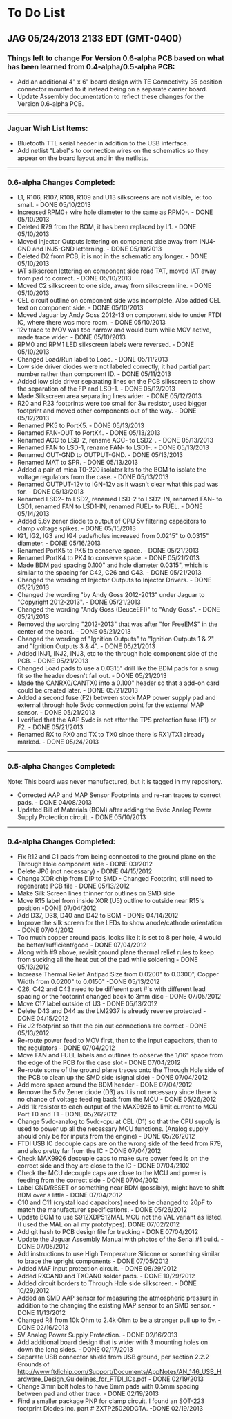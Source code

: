 # To Do List

## JAG 05/24/2013 2133 EDT (GMT-0400)

### Things left to change For Version 0.6-alpha PCB based on what has been learned from 0.4-alpha/0.5-alpha PCB:

* Add an additional 4" x 6" board design with TE Connectivity 35 position connector mounted to it instead being on a separate carrier board.
* Update Assembly documentation to reflect these changes for the Version 0.6-alpha PCB.

----------
### Jaguar Wish List Items:

* Bluetooth TTL serial header in addition to the USB interface.
* Add netlist "Label"s to connection wires on the schematics so they appear on the board layout and in the netlists.

----------
### 0.6-alpha Changes Completed:

* L1, R106, R107, R108, R109 and U13 silkscreens are not visible, ie: too small. - DONE 05/10/2013
* Increased RPM0+ wire hole diameter to the same as RPM0-. - DONE 05/10/2013
* Deleted R79 from the BOM, it has been replaced by L1. - DONE 05/10/2013
* Moved Injector Outputs lettering on component side away from INJ4-GND and INJ5-GND letterning. - DONE 05/10/2013
* Deleted D2 from PCB, it is not in the schematic any longer. - DONE 05/10/2013
* IAT silkscreen lettering on component side read TAT, moved IAT away from pad to correct. - DONE 05/10/2013
* Moved C2 silkscreen to one side, away from silkscreen line. - DONE 05/10/2013
* CEL circuit outline on component side was incomplete. Also added CEL text on component side. - DONE 05/10/2013
* Moved Jaguar by Andy Goss 2012-13 on component side to under FTDI IC, where there was more room. - DONE 05/10/2013
* 12v trace to MOV was too narrow and would burn while MOV active, made trace wider. - DONE 05/10/2013
* RPM0 and RPM1 LED silkscreen labels were reversed. - DONE 05/10/2013
* Changed Load/Run label to Load. - DONE 05/11/2013
* Low side driver diodes were not labeled correctly, it had partial part number rather than component ID. - DONE 05/11/2013
* Added low side driver separating lines on the PCB silkscreen to show the separation of the FP and LSD-1. - DONE 05/12/2013
* Made Silkscreen area separating lines wider. - DONE 05/12/2013
* R20 and R23 footprints were too small for 3w resistor, used bigger footprint and moved other components out of the way. - DONE 05/12/2013
* Renamed PK5 to PortK5. - DONE 05/13/2013
* Renamed FAN-OUT to PortK4. - DONE 05/13/2013
* Renamed ACC to LSD-2, rename ACC- to LSD2-. - DONE 05/13/2013
* Renamed FAN to LSD-1, rename FAN- to LSD1-. - DONE 05/13/2013
* Renamed OUT-GND to OUTPUT-GND. - DONE 05/13/2013
* Renamed MAT to SPR. - DONE 05/13/2013
* Added a pair of mica T0-220 isolator kits to the BOM to isolate the voltage regulators from the case. - DONE 05/13/2013
* Renamed OUTPUT-12v to IGN-12v as it wasn't clear what this pad was for. - DONE 05/13/2013
* Renamed LSD2- to LSD2, renamed LSD-2 to LSD2-IN, renamed FAN- to LSD1, renamed FAN to LSD1-IN, renamed FUEL- to FUEL. - DONE 05/14/2013
* Added 5.6v zener diode to output of CPU 5v filtering capacitors to clamp voltage spikes. - DONE 05/15/2013
* IG1, IG2, IG3 and IG4 pads/holes increased from 0.0215" to 0.0315" diameter. - DONE 05/16/2013
* Renamed PortK5 to PK5 to conserve space. - DONE 05/21/2013
* Renamed PortK4 to PK4 to conserve space. - DONE 05/21/2013
* Made BDM pad spacing 0.100" and hole diameter 0.0315", which is similar to the spacing for C42, C26 and C43. - DONE 05/21/2013
* Changed the wording of Injector Outputs to Injector Drivers. - DONE 05/21/2013
* Changed the wording "by Andy Goss 2012-2013" under Jaguar to "Copyright 2012-2013". - DONE 05/21/2013
* Changed the wording "Andy Goss (DeuceEFI)" to "Andy Goss". - DONE 05/21/2013
* Removed the wording "2012-2013" that was after "for FreeEMS" in the center of the board. - DONE 05/21/2013
* Changed the wording of "Ignition Outputs" to "Ignition Outputs 1 & 2" and "Ignition Outputs 3 & 4". - DONE 05/21/2013
* Added INJ1, INJ2, INJ3, etc to the through hole component side of the PCB. - DONE 05/21/2013
* Changed Load pads to use a 0.0315" drill like the BDM pads for a snug fit so the header doesn't fall out. - DONE 05/21/2013
* Made the CANRX0/CANTX0 into a 0.100" header so that a add-on card could be created later. - DONE 05/21/2013
* Added a second fuse (F2) between stock MAP power supply pad and external through hole 5vdc connection point for the external MAP sensor. - DONE 05/21/2013
* I verified that the AAP 5vdc is not after the TPS protection fuse (F1) or F2. - DONE 05/21/2013
* Renamed RX to RX0 and TX to TX0 since there is RX1/TX1 already marked. - DONE 05/24/2013

----------
### 0.5-alpha Changes Completed:
Note: This board was never manufactured, but it is tagged in my repository.

* Corrected AAP and MAP Sensor Footprints and re-ran traces to correct pads. - DONE 04/08/2013
* Updated Bill of Materials (BOM) after adding the 5vdc Analog Power Supply Protection circuit. - DONE 05/10/2013

----------
### 0.4-alpha Changes Completed:

* Fix R12 and C1 pads from being connected to the ground plane on the Through Hole component side - DONE 03/2012
* Delete JP6 (not necessary) - DONE 04/15/2012
* Change XOR chip from DIP to SMD - Changed Footprint, still need to regenerate PCB file - DONE 05/13/2012 
* Make Silk Screen lines thinner for outlines on SMD side
* Move R15 label from inside XOR (U5) outline to outside near R15's position -DONE 07/04/2012
* Add D37, D38, D40 and D42 to BOM - DONE 04/14/2012
* Improve the silk screen for the LEDs to show anode/cathode orientation - DONE 07/04/2012
* Too much copper around pads, looks like it is set to 8 per hole, 4 would be better/sufficient/good - DONE 07/04/2012
* Along with #9 above, revisit ground plane thermal relief rules to keep from sucking all the heat out of the pad while soldering - DONE 05/13/2012 
* Increase Thermal Relief Antipad Size from 0.0200" to 0.0300", Copper Width from 0.0200" to 0.0150" -DONE 05/13/2012
* C26, C42 and C43 need to be different part #'s with different lead spacing or the footprint changed back to 3mm disc - DONE 07/05/2012
* Move C17 label outside of U3 - DONE 05/13/2012
* Delete D43 and D44 as the LM2937 is already reverse protected - DONE 04/15/2012
* Fix J2 footprint so that the pin out connections are correct - DONE 05/13/2012
* Re-route power feed to MOV first, then to the input capacitors, then to the regulators - DONE 07/04/2012
* Move FAN and FUEL labels and outlines to observe the 1/16" space from the edge of the PCB for the case slot - DONE 07/04/2012
* Re-route some of the ground plane traces onto the Through Hole side of the PCB to clean up the SMD side (signal side) - DONE 07/04/2012
* Add more space around the BDM header - DONE 07/04/2012
* Remove the 5.6v Zener diode (D3) as it is not necessary since there is no chance of voltage feeding back from the MCU - DONE 05/26/2012
* Add 1k resistor to each output of the MAX9926 to limit current to MCU Port T0 and T1 - DONE 05/26/2012
* Change 5vdc-analog to 5vdc-cpu at CEL (D1) so that the CPU supply is used to power up all the necessary MCU functions. (Analog supply should only be for inputs from the engine) - DONE 05/26/2012
* FTDI USB IC decouple caps are on the wrong side of the feed from R79, and also pretty far from the IC - DONE 07/04/2012
* Check MAX9926 decouple caps to make sure power feed is on the correct side and they are close to the IC - DONE 07/04/2102
* Check the MCU decouple caps are close to the MCU and power is feeding from the correct side - DONE 07/04/2012
* Label GND/RESET or something near BDM (possibly), might have to shift BDM over a little - DONE 07/04/2012
* C10 and C11 (crystal load capacitors) need to be changed to 20pF to match the manufacturer specifications. - DONE 05/26/2012
* Update BOM to use S912XDP512MAL MCU not the VAL variant as listed. (I used the MAL on all my prototypes). DONE 07/02/2012
* Add git hash to PCB design file for tracking - DONE 07/04/2012
* Update the Jaguar Assembly Manual with photos of the Serial #1 build. - DONE 07/05/2012
* Add instructions to use High Temperature Silicone or something similar to brace the upright components - DONE 07/05/2012
* Added MAF input protection circuit. - DONE 08/29/2012 
* Added RXCAN0 and TXCAN0 solder pads. - DONE 10/29/2012
* Added circuit borders to Through Hole side silkscreen. - DONE 10/29/2012
* Added an SMD AAP sensor for measuring the atmospheric pressure in addition to the changing the existing MAP sensor to an SMD sensor. - DONE 11/13/2012
* Changed R8 from 10k Ohm to 2.4k Ohm to be a stronger pull up to 5v. - DONE 02/16/2013
* 5V Analog Power Supply Protection. - DONE 02/16/2013
* Add additional board design that is wider with 3 mounting holes on down the long sides. - DONE 02/17/2013
* Separate USB connector shield from USB ground, per section 2.2.2 Grounds of http://www.ftdichip.com/Support/Documents/AppNotes/AN_146_USB_Hardware_Design_Guidelines_for_FTDI_ICs.pdf - DONE 02/19/2013
* Change 3mm bolt holes to have 6mm pads with 0.5mm spacing between pad and other trace. - DONE 02/19/2013
* Find a smaller package PNP for clamp circuit. I found an SOT-223 footprint Diodes Inc. part # ZXTP25020DGTA. -DONE 02/19/2013

